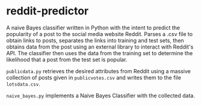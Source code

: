 # reddit-predictor
A naive Bayes classifier written in Python with the intent to predict the popularity of a post to the social media website Reddit. Parses a .csv file to obtain links to posts, separates the links into training and test sets, then obtains data from the post using an external library to interact with Reddit's API. The classifier then uses the data from the training set to determine the likelihood that a post from the test set is popular.

`publicdata.py` retrieves the desired attributes from Reddit using a massive collection of posts given in `publicvotes.csv` and writes them to the file `lotsdata.csv`.

`naive_bayes.py` implements a Naive Bayes Classifier with the collected data.

